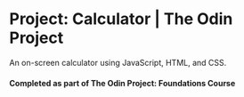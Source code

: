 # Project: Calculator | The Odin Project

An on-screen calculator using JavaScript, HTML, and CSS.

#### Completed as part of The Odin Project: Foundations Course

